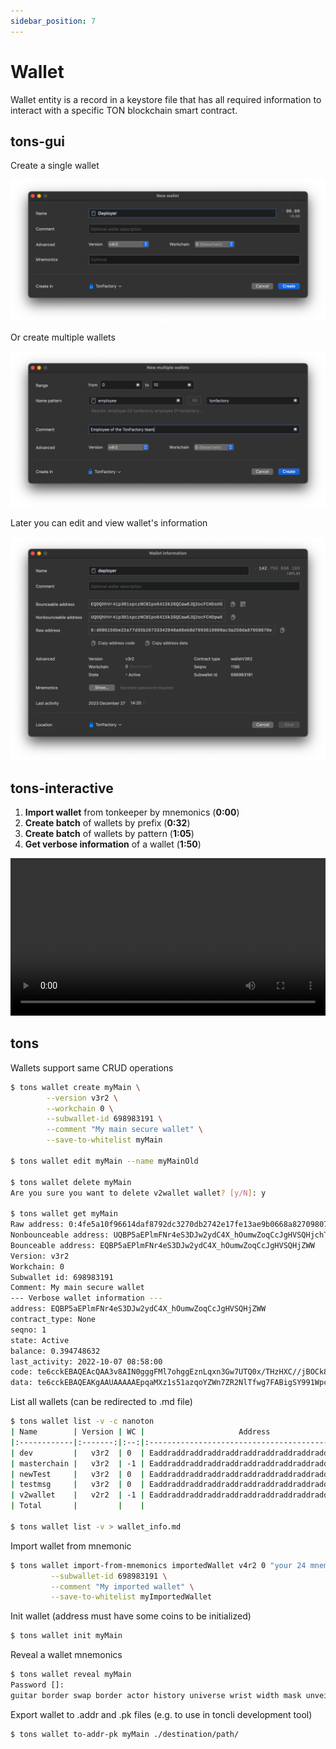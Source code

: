 ```yaml
---
sidebar_position: 7
---
```

# Wallet

Wallet entity is a record in a keystore file that has all required information to interact with a specific TON blockchain smart contract.  


## tons-gui

Create a single wallet

![tons-gui](/img/gui/create_single_wallet.png) 

Or create multiple wallets

![tons-gui](/img/gui/create_multiple_wallets.png) 

Later you can edit and view wallet's information

![tons-gui](/img/gui/edit_wallet.png) 

## tons-interactive

1. **Import wallet** from tonkeeper by mnemonics (**0:00**) <br />
2. **Create batch** of wallets by prefix (**0:32**) <br />
3. **Create batch** of wallets by pattern (**1:05**) <br /> 
4. **Get verbose information** of a wallet (**1:50**)


<video controls width="100%" height="auto">
  <source src="https://tonfactory.github.io/tons-docs/vid/tons-interactive-wallet.mov" type="video/mp4" />
</video>



## tons

Wallets support same CRUD operations
```bash
$ tons wallet create myMain \
        --version v3r2 \
        --workchain 0 \
        --subwallet-id 698983191 \
        --comment "My main secure wallet" \
        --save-to-whitelist myMain

$ tons wallet edit myMain --name myMainOld

$ tons wallet delete myMain
Are you sure you want to delete v2wallet wallet? [y/N]: y

$ tons wallet get myMain
Raw address: 0:4fe5a10f96614daf8792dc3270db2742e17fe13ae9b0668a827098075524078d
Nonbounceable address: UQBP5aEPlmFNr4eS3DJw2ydC4X_hOumwZoqCcJgHVSQHjchT
Bounceable address: EQBP5aEPlmFNr4eS3DJw2ydC4X_hOumwZoqCcJgHVSQHjZWW
Version: v3r2
Workchain: 0
Subwallet id: 698983191
Comment: My main secure wallet
--- Verbose wallet information ---
address: EQBP5aEPlmFNr4eS3DJw2ydC4X_hOumwZoqCcJgHVSQHjZWW
contract_type: None
seqno: 1
state: Active
balance: 0.394748632
last_activity: 2022-10-07 08:58:00
code: te6cckEBAQEAcQAA3v8AIN0gggFMl7ohggEznLqxn3Gw7UTQ0x/THzHXC//jBOCk8mCDCNcYINMf0x/TH/gjE7vyY+1E0NMf0x/T/9FRMrryoVFEuvKiBPkBVBBV+RDyo/gAkyDXSpbTB9QC+wDo0QGkyMsfyx/L/8ntVBC9ba0=
data: te6cckEBAQEAKgAAUAAAAAEpqaMXz1s51azqoYZWn7ZR2NlTfwg7FABigSY991WpcgOjOlg2uqR/
```

List all wallets (can be redirected to .md file)
```bash
$ tons wallet list -v -c nanoton
| Name        | Version | WC |                     Address                      | Comment            | State  |            Balance |
|:------------|:-------:|:--:|:------------------------------------------------:|:-------------------|:------:|-------------------:|
| dev         |   v3r2  | 0  | Eaddraddraddraddraddraddraddraddraddraddraddradd | Development wallet | Active |      182.349713128 |
| masterchain |   v3r2  | -1 | Eaddraddraddraddraddraddraddraddraddraddraddradd | None               | Active |        0.328599221 |
| newTest     |   v3r2  | 0  | Eaddraddraddraddraddraddraddraddraddraddraddradd |                    | Active |        0.095227164 |
| testmsg     |   v3r2  | 0  | Eaddraddraddraddraddraddraddraddraddraddraddradd | None               | Active |        0.394748632 |
| v2wallet    |   v2r2  | -1 | Eaddraddraddraddraddraddraddraddraddraddraddradd | None               | Uninit |                0.0 |
| Total       |         |    |                                                  |                    |        | 183.16828814499996 |

$ tons wallet list -v > wallet_info.md
```

Import wallet from mnemonic
```bash
$ tons wallet import-from-mnemonics importedWallet v4r2 0 "your 24 mnemo ... words" \
         --subwallet-id 698983191 \
         --comment "My imported wallet" \
         --save-to-whitelist myImportedWallet
```

Init wallet (address must have some coins to be initialized)
```bash
$ tons wallet init myMain
```

Reveal a wallet mnemonics
```bash
$ tons wallet reveal myMain
Password []: 
guitar border swap border actor history universe wrist width mask unveil again dentist tilt theory risk electric flash hat sentence essence able dice mammal
```

Export wallet to .addr and .pk files (e.g. to use in toncli development tool)
```bash
$ tons wallet to-addr-pk myMain ./destination/path/
```
